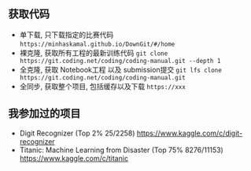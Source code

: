 ## 获取代码
- 单下载, 只下载指定的比赛代码
`https://minhaskamal.github.io/DownGit/#/home`
- 裸克隆, 获取所有工程的最新训练代码
`git clone https://git.coding.net/coding/coding-manual.git --depth 1`
- 全克隆, 获取 Notebook工程 以及 submission提交
`git lfs clone https://git.coding.net/coding/coding-manual.git`
- 全同步, 获取整个项目, 包括缓存以及下载
`https://xxx`

## 我参加过的项目

- Digit Recognizer (Top 2% 25/2258)
https://www.kaggle.com/c/digit-recognizer
- Titanic: Machine Learning from Disaster (Top 75% 8276/11153)
https://www.kaggle.com/c/titanic